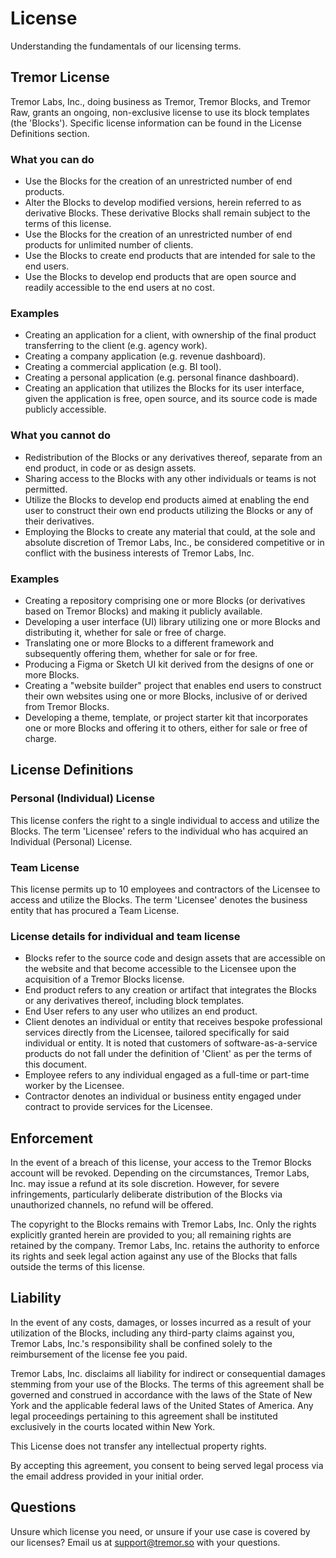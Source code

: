 # License

Understanding the fundamentals of our licensing terms.

## Tremor License

Tremor Labs, Inc., doing business as Tremor, Tremor Blocks, and Tremor Raw,
grants an ongoing, non-exclusive license to use its block templates (the
'Blocks'). Specific license information can be found in the License Definitions
section.

### What you can do

- Use the Blocks for the creation of an unrestricted number of end products.
- Alter the Blocks to develop modified versions, herein referred to as
  derivative Blocks. These derivative Blocks shall remain subject to the terms
  of this license.
- Use the Blocks for the creation of an unrestricted number of end products for
  unlimited number of clients.
- Use the Blocks to create end products that are intended for sale to the end
  users.
- Use the Blocks to develop end products that are open source and readily
  accessible to the end users at no cost.

### Examples

- Creating an application for a client, with ownership of the final product
  transferring to the client (e.g. agency work).
- Creating a company application (e.g. revenue dashboard).
- Creating a commercial application (e.g. BI tool).
- Creating a personal application (e.g. personal finance dashboard).
- Creating an application that utilizes the Blocks for its user interface, given
  the application is free, open source, and its source code is made publicly
  accessible.

### What you cannot do

- Redistribution of the Blocks or any derivatives thereof, separate from an end
  product, in code or as design assets.
- Sharing access to the Blocks with any other individuals or teams is not
  permitted.
- Utilize the Blocks to develop end products aimed at enabling the end user to
  construct their own end products utilizing the Blocks or any of their
  derivatives.
- Employing the Blocks to create any material that could, at the sole and
  absolute discretion of Tremor Labs, Inc., be considered competitive or in
  conflict with the business interests of Tremor Labs, Inc.

### Examples

- Creating a repository comprising one or more Blocks (or derivatives based on
  Tremor Blocks) and making it publicly available.
- Developing a user interface (UI) library utilizing one or more Blocks and
  distributing it, whether for sale or free of charge.
- Translating one or more Blocks to a different framework and subsequently
  offering them, whether for sale or for free.
- Producing a Figma or Sketch UI kit derived from the designs of one or more
  Blocks.
- Creating a "website builder" project that enables end users to construct their
  own websites using one or more Blocks, inclusive of or derived from Tremor
  Blocks.
- Developing a theme, template, or project starter kit that incorporates one or
  more Blocks and offering it to others, either for sale or free of charge.

## License Definitions

### Personal (Individual) License

This license confers the right to a single individual to access and utilize the
Blocks. The term 'Licensee' refers to the individual who has acquired an
Individual (Personal) License.

### Team License

This license permits up to 10 employees and contractors of the Licensee to
access and utilize the Blocks. The term 'Licensee' denotes the business entity
that has procured a Team License.

### License details for individual and team license

- Blocks refer to the source code and design assets that are accessible on the
  website and that become accessible to the Licensee upon the acquisition of a
  Tremor Blocks license.
- End product refers to any creation or artifact that integrates the Blocks or
  any derivatives thereof, including block templates.
- End User refers to any user who utilizes an end product.
- Client denotes an individual or entity that receives bespoke professional
  services directly from the Licensee, tailored specifically for said individual
  or entity. It is noted that customers of software-as-a-service products do not
  fall under the definition of 'Client' as per the terms of this document.
- Employee refers to any individual engaged as a full-time or part-time worker
  by the Licensee.
- Contractor denotes an individual or business entity engaged under contract to
  provide services for the Licensee.

## Enforcement

In the event of a breach of this license, your access to the Tremor Blocks
account will be revoked. Depending on the circumstances, Tremor Labs, Inc. may
issue a refund at its sole discretion. However, for severe infringements,
particularly deliberate distribution of the Blocks via unauthorized channels, no
refund will be offered.

The copyright to the Blocks remains with Tremor Labs, Inc. Only the rights
explicitly granted herein are provided to you; all remaining rights are retained
by the company. Tremor Labs, Inc. retains the authority to enforce its rights
and seek legal action against any use of the Blocks that falls outside the terms
of this license.

## Liability

In the event of any costs, damages, or losses incurred as a result of your
utilization of the Blocks, including any third-party claims against you, Tremor
Labs, Inc.'s responsibility shall be confined solely to the reimbursement of the
license fee you paid.

Tremor Labs, Inc. disclaims all liability for indirect or consequential damages
stemming from your use of the Blocks. The terms of this agreement shall be
governed and construed in accordance with the laws of the State of New York and
the applicable federal laws of the United States of America. Any legal
proceedings pertaining to this agreement shall be instituted exclusively in the
courts located within New York.

This License does not transfer any intellectual property rights.

By accepting this agreement, you consent to being served legal process via the
email address provided in your initial order.

## Questions

Unsure which license you need, or unsure if your use case is covered by our
licenses? Email us at [support@tremor.so](mailto:support@tremor.so) with your
questions.
